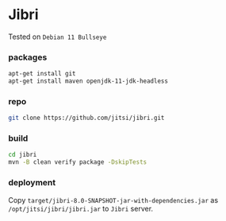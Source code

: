 # Jibri

Tested on `Debian 11 Bullseye`

### packages

```bash
apt-get install git
apt-get install maven openjdk-11-jdk-headless
```

### repo

```bash
git clone https://github.com/jitsi/jibri.git
```

### build

```bash
cd jibri
mvn -B clean verify package -DskipTests
```

### deployment

Copy `target/jibri-8.0-SNAPSHOT-jar-with-dependencies.jar` as
`/opt/jitsi/jibri/jibri.jar` to `Jibri` server.
